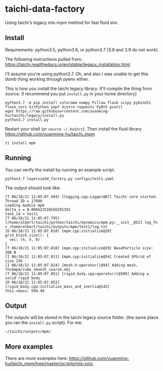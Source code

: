 # taichi-data-factory
Using taichi's legacy mls-mpm method for fast fluid sim.

## Install
Requirements: python3.5, python3.6, or python3.7 (3.8 and 3.9 do not work)

The following instructions pulled from: https://taichi.readthedocs.io/en/stable/legacy_installation.html

I'll assume you're using python3.7. Oh, and also I was unable to get this dumb thing working through pyenv either.

This is how you install the taichi legacy library. It'll compile the thing from source. (I recommend you put `install.py` in your home directory)

```shell
python3.7 -m pip install colorama numpy Pillow flask scipy pybind11 flask_cors GitPython yapf distro requests PyQt5 psutil
wget https://raw.githubusercontent.com/yuanming-hu/taichi/legacy/install.py
python3.7 install.py
```

Restart your shell (or `source ~/.bashrc`). Then install the fluid library https://github.com/yuanming-hu/taichi_mpm
```shell
ti install mpm
```

## Running
You can verify the install by running an example script.
```shell
python3.7 layersim3d_factory.py configs/test1.yaml
```

The output should look like:
```
[T 06/18/21 11:05:07.494] [logging.cpp:Logger@67] Taichi core started. Thread ID = 17990
Loading module mpm
delta_x = 0.006622516556291391
task_id = test1
[T 06/18/21 11:05:07.795] [/home/albert/taichi/python/taichi/dynamics/mpm.py:__init__@52] log_fn = /home/albert/taichi/outputs/mpm/test1/log.txt
[D 06/18/21 11:05:07.810] [mpm.cpp:initialize@28] 
grid_block_size(): {
  vec: (4, 4, 8)
}
[T 06/18/21 11:05:07.810] [mpm.cpp:initialize@29] BaseParticle size: 208 B
[I 06/18/21 11:05:07.811] [mpm.cpp:initialize@54] Created SPGrid of size 256
[I 06/18/21 11:05:07.824] [mesh.h:operator()@94] Adding mesh, fn=$mpm/cube_smooth_coarse.obj
[T 06/18/21 11:05:07.851] [rigid_body.cpp:operator()@108] Adding a solid rigid body
[D 06/18/21 11:05:07.852] [rigid_body.cpp:initialize_mass_and_inertia@142] 
this->mass: 594.49
```

## Output
The outputs will be stored in the taichi legacy source folder. (the same place you ran the `install.py` script). For me:

`~/taichi/outputs/mpm/`

## More examples

There are more examples here:
https://github.com/yuanming-hu/taichi_mpm/tree/master/scripts/mls-cpic

